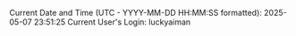 Current Date and Time (UTC - YYYY-MM-DD HH:MM:SS formatted): 2025-05-07 23:51:25
Current User's Login: luckyaiman
